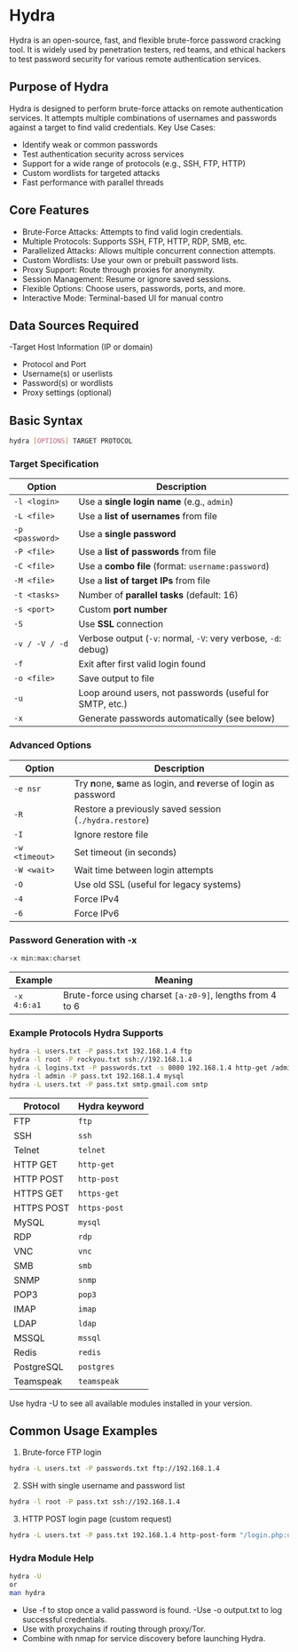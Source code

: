 # Hydra

Hydra is an open-source, fast, and flexible brute-force password cracking tool. It is widely used by penetration testers, red teams, and ethical hackers to test password security for various remote authentication services.

## Purpose of Hydra
Hydra is designed to perform brute-force attacks on remote authentication services. It attempts multiple combinations of usernames and passwords against a target to find valid credentials.
Key Use Cases:
- Identify weak or common passwords
- Test authentication security across services
- Support for a wide range of protocols (e.g., SSH, FTP, HTTP)
- Custom wordlists for targeted attacks
- Fast performance with parallel threads

## Core Features
- Brute-Force Attacks: Attempts to find valid login credentials.
- Multiple Protocols: Supports SSH, FTP, HTTP, RDP, SMB, etc.
- Parallelized Attacks: Allows multiple concurrent connection attempts.
- Custom Wordlists: Use your own or prebuilt password lists.
- Proxy Support: Route through proxies for anonymity.
- Session Management: Resume or ignore saved sessions.
- Flexible Options: Choose users, passwords, ports, and more.
- Interactive Mode: Terminal-based UI for manual contro

## Data Sources Required
-Target Host Information (IP or domain)
- Protocol and Port
- Username(s) or userlists
- Password(s) or wordlists
- Proxy settings (optional)

## Basic Syntax
```bash
hydra [OPTIONS] TARGET PROTOCOL
```
### Target Specification
| Option          | Description                                                    |
| --------------- | -------------------------------------------------------------- |
| `-l <login>`    | Use a **single login name** (e.g., `admin`)                    |
| `-L <file>`     | Use a **list of usernames** from file                          |
| `-p <password>` | Use a **single password**                                      |
| `-P <file>`     | Use a **list of passwords** from file                          |
| `-C <file>`     | Use a **combo file** (format: `username:password`)             |
| `-M <file>`     | Use a **list of target IPs** from file                         |
| `-t <tasks>`    | Number of **parallel tasks** (default: 16)                     |
| `-s <port>`     | Custom **port number**                                         |
| `-S`            | Use **SSL** connection                                         |
| `-v / -V / -d`  | Verbose output (`-v`: normal, `-V`: very verbose, `-d`: debug) |
| `-f`            | Exit after first valid login found                             |
| `-o <file>`     | Save output to file                                            |
| `-u`            | Loop around users, not passwords (useful for SMTP, etc.)       |
| `-x`            | Generate passwords automatically (see below)                   |

### Advanced Options
| Option         | Description                                                           |
| -------------- | --------------------------------------------------------------------- |
| `-e nsr`       | Try **n**one, **s**ame as login, and **r**everse of login as password |
| `-R`           | Restore a previously saved session (`./hydra.restore`)                |
| `-I`           | Ignore restore file                                                   |
| `-w <timeout>` | Set timeout (in seconds)                                              |
| `-W <wait>`    | Wait time between login attempts                                      |
| `-O`           | Use old SSL (useful for legacy systems)                               |
| `-4`           | Force IPv4                                                            |
| `-6`           | Force IPv6                                                            |

### Password Generation with -x
```bash
-x min:max:charset
```
| Example     | Meaning                                                   |
| ----------- | --------------------------------------------------------- |
| `-x 4:6:a1` | Brute-force using charset `[a-z0-9]`, lengths from 4 to 6 |

### Example Protocols Hydra Supports
```bash
hydra -L users.txt -P pass.txt 192.168.1.4 ftp
hydra -l root -P rockyou.txt ssh://192.168.1.4
hydra -L logins.txt -P passwords.txt -s 8080 192.168.1.4 http-get /admin
hydra -l admin -P pass.txt 192.168.1.4 mysql
hydra -L users.txt -P pass.txt smtp.gmail.com smtp
```

| Protocol   | Hydra keyword |
| ---------- | ------------- |
| FTP        | `ftp`         |
| SSH        | `ssh`         |
| Telnet     | `telnet`      |
| HTTP GET   | `http-get`    |
| HTTP POST  | `http-post`   |
| HTTPS GET  | `https-get`   |
| HTTPS POST | `https-post`  |
| MySQL      | `mysql`       |
| RDP        | `rdp`         |
| VNC        | `vnc`         |
| SMB        | `smb`         |
| SNMP       | `snmp`        |
| POP3       | `pop3`        |
| IMAP       | `imap`        |
| LDAP       | `ldap`        |
| MSSQL      | `mssql`       |
| Redis      | `redis`       |
| PostgreSQL | `postgres`    |
| Teamspeak  | `teamspeak`   |
Use hydra -U to see all available modules installed in your version.

## Common Usage Examples
1. Brute-force FTP login
```bash
hydra -L users.txt -P passwords.txt ftp://192.168.1.4
```
2. SSH with single username and password list
```bash
hydra -l root -P pass.txt ssh://192.168.1.4
```
3. HTTP POST login page (custom request)
```bash
hydra -L users.txt -P pass.txt 192.168.1.4 http-post-form "/login.php:user=^USER^&pass=^PASS^:F=Login Failed"
```

### Hydra Module Help
```bash
hydra -U
or
man hydra
```


- Use -f to stop once a valid password is found.
-Use -o output.txt to log successful credentials.
- Use with proxychains if routing through proxy/Tor.
- Combine with nmap for service discovery before launching Hydra.



